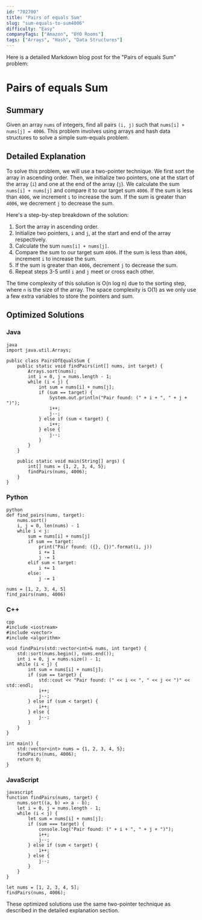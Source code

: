 ```yaml
---
id: "702700"
title: "Pairs of equals Sum"
slug: "sum-equals-to-sum4006"
difficulty: "Easy"
companyTags: ["Amazon", "OYO Rooms"]
tags: ["Arrays", "Hash", "Data Structures"]
---
```


Here is a detailed Markdown blog post for the "Pairs of equals Sum" problem:

# Pairs of equals Sum
## Summary

Given an array `nums` of integers, find all pairs `(i, j)` such that `nums[i] + nums[j] = 4006`. This problem involves using arrays and hash data structures to solve a simple sum-equals problem.

## Detailed Explanation

To solve this problem, we will use a two-pointer technique. We first sort the array in ascending order. Then, we initialize two pointers, one at the start of the array (`i`) and one at the end of the array (`j`). We calculate the sum `nums[i] + nums[j]` and compare it to our target sum `4006`. If the sum is less than `4006`, we increment `i` to increase the sum. If the sum is greater than `4006`, we decrement `j` to decrease the sum.

Here's a step-by-step breakdown of the solution:

1. Sort the array in ascending order.
2. Initialize two pointers, `i` and `j`, at the start and end of the array respectively.
3. Calculate the sum `nums[i] + nums[j]`.
4. Compare the sum to our target sum `4006`. If the sum is less than `4006`, increment `i` to increase the sum.
5. If the sum is greater than `4006`, decrement `j` to decrease the sum.
6. Repeat steps 3-5 until `i` and `j` meet or cross each other.

The time complexity of this solution is O(n log n) due to the sorting step, where `n` is the size of the array. The space complexity is O(1) as we only use a few extra variables to store the pointers and sum.

## Optimized Solutions

### Java
```
java
import java.util.Arrays;

public class PairsOfEqualsSum {
    public static void findPairs(int[] nums, int target) {
        Arrays.sort(nums);
        int i = 0, j = nums.length - 1;
        while (i < j) {
            int sum = nums[i] + nums[j];
            if (sum == target) {
                System.out.println("Pair found: (" + i + ", " + j + ")");
                i++;
                j--;
            } else if (sum < target) {
                i++;
            } else {
                j--;
            }
        }
    }

    public static void main(String[] args) {
        int[] nums = {1, 2, 3, 4, 5};
        findPairs(nums, 4006);
    }
}
```

### Python
```
python
def find_pairs(nums, target):
    nums.sort()
    i, j = 0, len(nums) - 1
    while i < j:
        sum = nums[i] + nums[j]
        if sum == target:
            print("Pair found: ({}, {})".format(i, j))
            i += 1
            j -= 1
        elif sum < target:
            i += 1
        else:
            j -= 1

nums = [1, 2, 3, 4, 5]
find_pairs(nums, 4006)
```

### C++
```
cpp
#include <iostream>
#include <vector>
#include <algorithm>

void findPairs(std::vector<int>& nums, int target) {
    std::sort(nums.begin(), nums.end());
    int i = 0, j = nums.size() - 1;
    while (i < j) {
        int sum = nums[i] + nums[j];
        if (sum == target) {
            std::cout << "Pair found: (" << i << ", " << j << ")" << std::endl;
            i++;
            j--;
        } else if (sum < target) {
            i++;
        } else {
            j--;
        }
    }
}

int main() {
    std::vector<int> nums = {1, 2, 3, 4, 5};
    findPairs(nums, 4006);
    return 0;
}
```

### JavaScript
```
javascript
function findPairs(nums, target) {
    nums.sort((a, b) => a - b);
    let i = 0, j = nums.length - 1;
    while (i < j) {
        let sum = nums[i] + nums[j];
        if (sum === target) {
            console.log("Pair found: (" + i + ", " + j + ")");
            i++;
            j--;
        } else if (sum < target) {
            i++;
        } else {
            j--;
        }
    }
}

let nums = [1, 2, 3, 4, 5];
findPairs(nums, 4006);
```

These optimized solutions use the same two-pointer technique as described in the detailed explanation section.